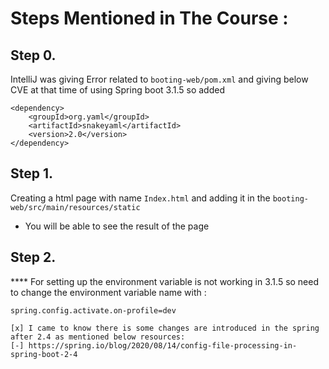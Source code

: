 # Steps Mentioned in The Course :

## Step 0.
IntelliJ was giving Error related to ```booting-web/pom.xml``` and giving below CVE at that time of using Spring boot 3.1.5
so added 
```
<dependency>
    <groupId>org.yaml</groupId>
    <artifactId>snakeyaml</artifactId>
    <version>2.0</version>
</dependency>

```
## Step 1.
Creating a html page with name ```Index.html``` and adding it in the ```booting-web/src/main/resources/static```
   - You will be able to see the result of the page
## Step 2. 

**** For setting up the environment variable is not working in 3.1.5 so need to change the environment variable name with :

```
spring.config.activate.on-profile=dev
```

```
[x] I came to know there is some changes are introduced in the spring after 2.4 as mentioned below resources: 
[-] https://spring.io/blog/2020/08/14/config-file-processing-in-spring-boot-2-4
 
```

